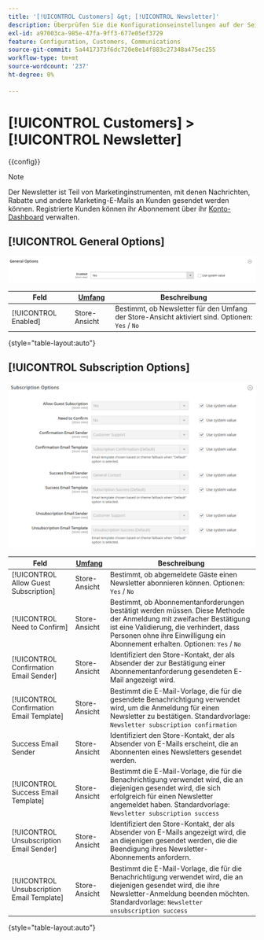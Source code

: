 ```yaml
---
title: '[!UICONTROL Customers] &gt; [!UICONTROL Newsletter]'
description: Überprüfen Sie die Konfigurationseinstellungen auf der Seite [!UICONTROL Customers] &gt; [!UICONTROL Newsletter] des Commerce-Administrators.
exl-id: a97003ca-985e-47fa-9ff3-677e05ef3729
feature: Configuration, Customers, Communications
source-git-commit: 5a4417373f6dc720e8e14f883c27348a475ec255
workflow-type: tm+mt
source-wordcount: '237'
ht-degree: 0%

---
```


# [!UICONTROL Customers] > [!UICONTROL Newsletter]

{{config}}

>[!NOTE]
>
>Der Newsletter ist Teil von Marketinginstrumenten, mit denen Nachrichten, Rabatte und andere Marketing-E-Mails an Kunden gesendet werden können. Registrierte Kunden können ihr Abonnement über ihr [Konto-Dashboard](../../customers/account-dashboard-my-account.md) verwalten.

## [!UICONTROL General Options]

![Allgemeine Optionen](./assets/newsletter-general-options.png)<!-- zoom -->

| Feld | [Umfang](../../getting-started/websites-stores-views.md#scope-settings) | Beschreibung |
|--- |--- |--- |
| [!UICONTROL Enabled] | Store-Ansicht | Bestimmt, ob Newsletter für den Umfang der Store-Ansicht aktiviert sind. Optionen: `Yes` / `No` |

{style="table-layout:auto"}

## [!UICONTROL Subscription Options]

![Abonnementoptionen](./assets/newsletter-subscription-options.png)<!-- zoom -->

<!-- [Subscription Options](https://experienceleague.adobe.com/en/docs/commerce-admin/marketing/communications/newsletters/newsletters) -->

| Feld | [Umfang](../../getting-started/websites-stores-views.md#scope-settings) | Beschreibung |
|--- |--- |--- |
| [!UICONTROL Allow Guest Subscription] | Store-Ansicht | Bestimmt, ob abgemeldete Gäste einen Newsletter abonnieren können. Optionen: `Yes` / `No` |
| [!UICONTROL Need to Confirm] | Store-Ansicht | Bestimmt, ob Abonnementanforderungen bestätigt werden müssen. Diese Methode der Anmeldung mit zweifacher Bestätigung ist eine Validierung, die verhindert, dass Personen ohne ihre Einwilligung ein Abonnement erhalten. Optionen: `Yes` / `No` |
| [!UICONTROL Confirmation Email Sender] | Store-Ansicht | Identifiziert den Store-Kontakt, der als Absender der zur Bestätigung einer Abonnementanforderung gesendeten E-Mail angezeigt wird. |
| [!UICONTROL Confirmation Email Template] | Store-Ansicht | Bestimmt die E-Mail-Vorlage, die für die gesendete Benachrichtigung verwendet wird, um die Anmeldung für einen Newsletter zu bestätigen. Standardvorlage: `Newsletter subscription confirmation` |
| Success Email Sender | Store-Ansicht | Identifiziert den Store-Kontakt, der als Absender von E-Mails erscheint, die an Abonnenten eines Newsletters gesendet werden. |
| [!UICONTROL Success Email Template] | Store-Ansicht | Bestimmt die E-Mail-Vorlage, die für die Benachrichtigung verwendet wird, die an diejenigen gesendet wird, die sich erfolgreich für einen Newsletter angemeldet haben. Standardvorlage: `Newsletter subscription success` |
| [!UICONTROL Unsubscription Email Sender] | Store-Ansicht | Identifiziert den Store-Kontakt, der als Absender von E-Mails angezeigt wird, die an diejenigen gesendet werden, die die Beendigung ihres Newsletter-Abonnements anfordern. |
| [!UICONTROL Unsubscription Email Template] | Store-Ansicht | Bestimmt die E-Mail-Vorlage, die für die Benachrichtigung verwendet wird, die an diejenigen gesendet wird, die ihre Newsletter-Anmeldung beenden möchten. Standardvorlage: `Newsletter unsubscription success` |

{style="table-layout:auto"}
